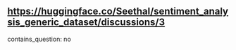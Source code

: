 ## https://huggingface.co/Seethal/sentiment_analysis_generic_dataset/discussions/3

contains_question: no
